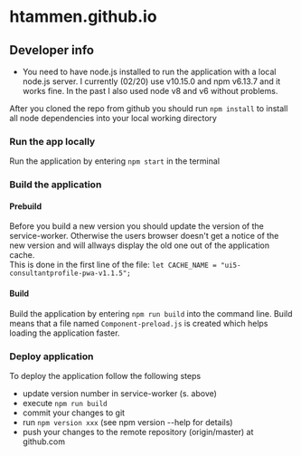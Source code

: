 # htammen.github.io

## Developer info
- You need to have node.js installed to run the application with a local node.js server. I currently (02/20) use v10.15.0 and npm v6.13.7 and it works fine. In the past I also used node v8 and v6 without problems. 

After you cloned the repo from github you should run `npm install` to install all node dependencies into your local working directory

### Run the app locally
Run the application by entering `npm start` in the terminal

### Build the application
#### Prebuild
Before you build a new version you should update the version of the service-worker. Otherwise the users browser doesn't get a notice of the new version and will allways display the old one out of the application cache.  
This is done in the first line of the file: `let CACHE_NAME = "ui5-consultantprofile-pwa-v1.1.5";`

#### Build
Build the application by entering `npm run build` into the command line. Build means that a file named `Component-preload.js` is created 
which helps loading the application faster.

### Deploy application
To deploy the application follow the following steps
- update version number in service-worker (s. above)
- execute `npm run build`
- commit your changes to git
- run `npm version xxx` (see npm version --help for details)
- push your changes to the remote repository (origin/master) at github.com
